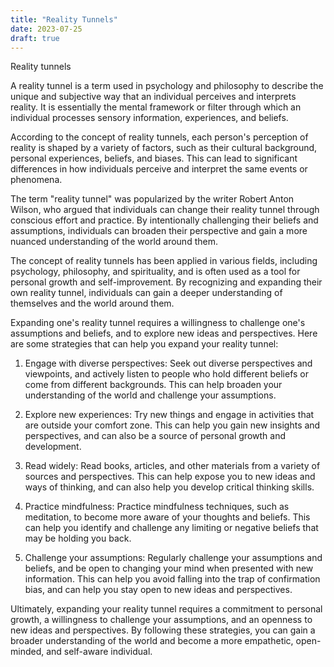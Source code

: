```yaml
---
title: "Reality Tunnels"
date: 2023-07-25
draft: true
---
```

Reality tunnels

A reality tunnel is a term used in psychology and philosophy to describe the unique and subjective way that an individual perceives and interprets reality. It is essentially the mental framework or filter through which an individual processes sensory information, experiences, and beliefs.

According to the concept of reality tunnels, each person's perception of reality is shaped by a variety of factors, such as their cultural background, personal experiences, beliefs, and biases. This can lead to significant differences in how individuals perceive and interpret the same events or phenomena.

The term "reality tunnel" was popularized by the writer Robert Anton Wilson, who argued that individuals can change their reality tunnel through conscious effort and practice. By intentionally challenging their beliefs and assumptions, individuals can broaden their perspective and gain a more nuanced understanding of the world around them.

The concept of reality tunnels has been applied in various fields, including psychology, philosophy, and spirituality, and is often used as a tool for personal growth and self-improvement. By recognizing and expanding their own reality tunnel, individuals can gain a deeper understanding of themselves and the world around them.

Expanding one's reality tunnel requires a willingness to challenge one's assumptions and beliefs, and to explore new ideas and perspectives. Here are some strategies that can help you expand your reality tunnel:

1. Engage with diverse perspectives: Seek out diverse perspectives and viewpoints, and actively listen to people who hold different beliefs or come from different backgrounds. This can help broaden your understanding of the world and challenge your assumptions.

2. Explore new experiences: Try new things and engage in activities that are outside your comfort zone. This can help you gain new insights and perspectives, and can also be a source of personal growth and development.

3. Read widely: Read books, articles, and other materials from a variety of sources and perspectives. This can help expose you to new ideas and ways of thinking, and can also help you develop critical thinking skills.

4. Practice mindfulness: Practice mindfulness techniques, such as meditation, to become more aware of your thoughts and beliefs. This can help you identify and challenge any limiting or negative beliefs that may be holding you back.

5. Challenge your assumptions: Regularly challenge your assumptions and beliefs, and be open to changing your mind when presented with new information. This can help you avoid falling into the trap of confirmation bias, and can help you stay open to new ideas and perspectives.

Ultimately, expanding your reality tunnel requires a commitment to personal growth, a willingness to challenge your assumptions, and an openness to new ideas and perspectives. By following these strategies, you can gain a broader understanding of the world and become a more empathetic, open-minded, and self-aware individual.

